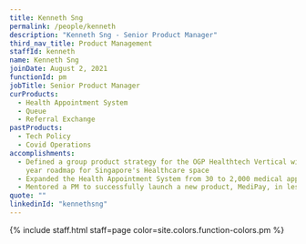 ```yaml
---
title: Kenneth Sng
permalink: /people/kenneth
description: "Kenneth Sng - Senior Product Manager"
third_nav_title: Product Management
staffId: kenneth
name: Kenneth Sng
joinDate: August 2, 2021
functionId: pm
jobTitle: Senior Product Manager
curProducts:
  - Health Appointment System
  - Queue
  - Referral Exchange 
pastProducts:
  - Tech Policy
  - Covid Operations
accomplishments:
  - Defined a group product strategy for the OGP Healthtech Vertical with a 5-10
    year roadmap for Singapore's Healthcare space
  - Expanded the Health Appointment System from 30 to 2,000 medical appointments per week
  - Mentored a PM to successfully launch a new product, MediPay, in less than 3 months
quote: ""
linkedinId: "kennethsng"
---
```


{% include staff.html staff=page color=site.colors.function-colors.pm %}
